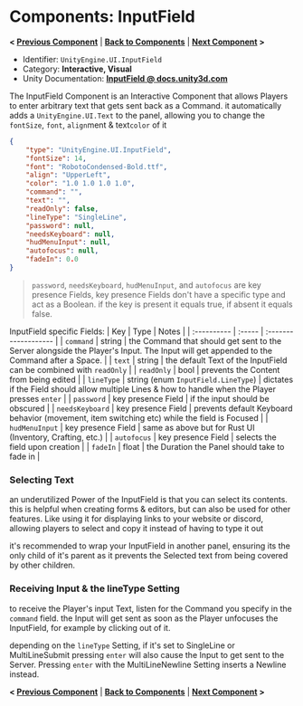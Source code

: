 # Components: InputField
**< [Previous Component](/docs/components/UnityEngine.UI.Button.md)** | **[Back to Components](/docs/components/README.md)** | **[Next Component](/docs/components/NeedsX.md) >**

- Identifier: `UnityEngine.UI.InputField`
- Category: **Interactive, Visual**
- Unity Documentation: **[InputField @ docs.unity3d.com](https://docs.unity3d.com/Packages/com.unity.ugui@1.0/manual/script-InputField.html)**

The InputField Component is an Interactive Component that allows Players to enter arbitrary text that gets sent back as a Command. it automatically adds a `UnityEngine.UI.Text` to the panel, allowing you to  change the `fontSize`, `font`, `align`ment & text`color` of it
```json
{
	"type": "UnityEngine.UI.InputField",
	"fontSize": 14,
	"font": "RobotoCondensed-Bold.ttf",
	"align": "UpperLeft",
	"color": "1.0 1.0 1.0 1.0",
	"command": "",
	"text": "",
	"readOnly": false,
	"lineType": "SingleLine",
	"password": null,
	"needsKeyboard": null,
	"hudMenuInput": null,
	"autofocus": null,
    "fadeIn": 0.0
}
```
> `password`, `needsKeyboard`, `hudMenuInput`,  and `autofocus` are key presence Fields, key presence Fields don't have a specific type and act as a Boolean.
> if the key is present it equals true, if absent it equals false.

InputField specific Fields:
| Key         | Type   | Notes                |
| :---------- | :----- | :------------------- |
| `command`   | string | the Command that should get sent to the Server alongside the Player's Input. The Input will get appended to the Command after a Space. |
| `text`      | string | the default Text of the InputField can be combined with `readOnly` |
| `readOnly`  | bool   | prevents the Content from being edited |
| `lineType`  | string (enum `InputField.LineType`) | dictates if the Field should allow multiple Lines & how to handle when the Player presses `enter` |
| `password`  | key presence Field | if the input should be obscured |
| `needsKeyboard`  | key presence Field | prevents default Keyboard behavior (movement, item switching etc) while the field is Focused |
| `hudMenuInput`  | key presence Field | same as above but for Rust UI (Inventory, Crafting, etc.) |
| `autofocus`  | key presence Field | selects the field upon creation |
| `fadeIn`    | float  | the Duration the Panel should take to fade in |

### Selecting Text
an underutilized Power of the InputField is that you can select its contents. this is helpful when creating forms & editors, but can also be used for other features. Like using it for displaying links to your website or discord, allowing players to select and copy it instead of having to type it out

it's recommended to wrap your InputField in another panel, ensuring its the only child of it's parent as it prevents the Selected text from being covered by other children.

### Receiving Input & the lineType Setting
to receive the Player's input Text, listen for the Command you specify in the `command` field. the Input will get sent as soon as the Player unfocuses the InputField, for example by clicking out of it.

depending on the `lineType` Setting, if it's set to SingleLine or MultiLineSubmit pressing `enter` will also cause the Input to get sent to the Server. Pressing `enter` with the MultiLineNewline Setting inserts a Newline instead.

**< [Previous Component](/docs/components/UnityEngine.UI.Button.md)** | **[Back to Components](/docs/components/README.md)** | **[Next Component](/docs/components/NeedsX.md) >**
<!--stackedit_data:
eyJoaXN0b3J5IjpbLTEyOTU5NzA0NDcsLTEzOTc1MzQ4MzgsLT
g5NDU4NzUxOCwtMjgxMDYxOTgyLC00OTE1ODA0NTAsLTQ0NzIz
OTIzNywtNTg4ODA5NzE0LDIwNTYyMzU2NjgsLTE2MTI4NzUyNz
JdfQ==
-->